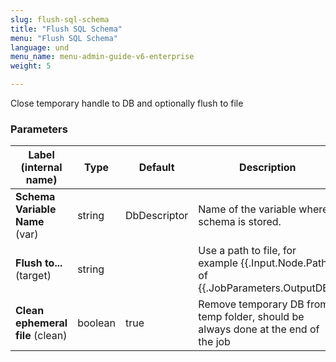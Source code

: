 ```yaml
---
slug: flush-sql-schema
title: "Flush SQL Schema"
menu: "Flush SQL Schema"
language: und
menu_name: menu-admin-guide-v6-enterprise
weight: 5

---
```


 Close temporary handle to DB and optionally flush to file

### Parameters
|Label (internal name)|Type|Default|Description|
|---|---|---|---|
|**Schema Variable Name** (var)|string|DbDescriptor|Name of the variable where schema is stored.|
|**Flush to...** (target)|string|<no value>|Use a path to file, for example {{.Input.Node.Path}} of {{.JobParameters.OutputDB}}|
|**Clean ephemeral file** (clean)|boolean|true|Remove temporary DB from temp folder, should be always done at the end of the job|





